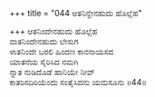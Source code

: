 +++
title = "044 ಆತನಿನ್ದೇನಹುದು ಹೊಲ್ಲೆಹ"

+++
ಆತನಿಂದೇನಹುದು ಹೊಲ್ಲೆಹ   
ವಾತನಿಂದೇನಹುದು ಲೇಸುಗ   
ಳಾತನಿಂದೇ ಬರಲಿ ಹಿಂದಣ ಕಾನನಾಯಸದ   
ಯಾತನೆಯ ಸೈರಿಸಿದ ನಮಗಿ   
ನ್ನಾತ ನುಡಿದೊಡೆ ಹಾನಿಯೇ ನೀವ್   
ಕಾತರಿಸದಿರಿಯೆಂದು ಸಂತೈಸಿದನು ಯಮಸೂನು   ॥44॥